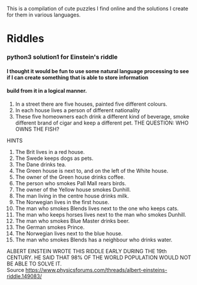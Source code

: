 This is a compilation of cute puzzles I find online and the solutions I create for them in various languages.
# Riddles
### python3 solution1 for Einstein's riddle
#### I thought it would be fun to use some natural language processing to see if I can create something that is able to store information
#### build from it in a logical manner.
1. In a street there are five houses, painted five different colours. 
2. In each house lives a person of different nationality 
3. These five homeowners each drink a different kind of beverage, smoke different brand of cigar and keep a different pet. 
THE QUESTION: WHO OWNS THE FISH? 


HINTS 
1. The Brit lives in a red house. 
2. The Swede keeps dogs as pets. 
3. The Dane drinks tea. 
4. The Green house is next to, and on the left of the White house. 
5. The owner of the Green house drinks coffee. 
6. The person who smokes Pall Mall rears birds. 
7. The owner of the Yellow house smokes Dunhill. 
8. The man living in the centre house drinks milk. 
9. The Norwegian lives in the first house. 
10. The man who smokes Blends lives next to the one who keeps cats. 
11. The man who keeps horses lives next to the man who smokes Dunhill. 
12. The man who smokes Blue Master drinks beer. 
13. The German smokes Prince. 
14. The Norwegian lives next to the blue house. 
15. The man who smokes Blends has a neighbour who drinks water. 


ALBERT EINSTEIN WROTE THIS RIDDLE EARLY DURING THE 19th CENTURY. 
HE SAID THAT 98% OF THE WORLD POPULATION WOULD NOT BE ABLE TO SOLVE IT.  
Source https://www.physicsforums.com/threads/albert-einsteins-riddle.149083/
